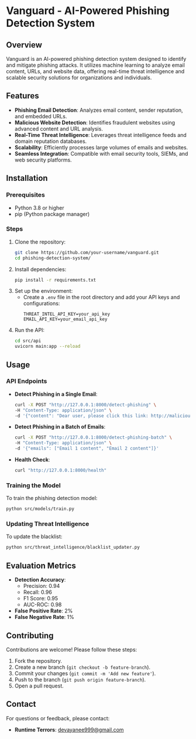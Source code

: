 # Vanguard - AI-Powered Phishing Detection System

## Overview
Vanguard is an AI-powered phishing detection system designed to identify and mitigate phishing attacks. It utilizes machine learning to analyze email content, URLs, and website data, offering real-time threat intelligence and scalable security solutions for organizations and individuals.

## Features
- **Phishing Email Detection**: Analyzes email content, sender reputation, and embedded URLs.
- **Malicious Website Detection**: Identifies fraudulent websites using advanced content and URL analysis.
- **Real-Time Threat Intelligence**: Leverages threat intelligence feeds and domain reputation databases.
- **Scalability**: Efficiently processes large volumes of emails and websites.
- **Seamless Integration**: Compatible with email security tools, SIEMs, and web security platforms.

## Installation
### Prerequisites
- Python 3.8 or higher
- pip (Python package manager)

### Steps
1. Clone the repository:
   ```bash
   git clone https://github.com/your-username/vanguard.git
   cd phishing-detection-system/ 
   ```
2. Install dependencies:
   ```bash
   pip install -r requirements.txt
   ```
3. Set up the environment:
   - Create a `.env` file in the root directory and add your API keys and configurations:
     ```
     THREAT_INTEL_API_KEY=your_api_key
     EMAIL_API_KEY=your_email_api_key
     ```
4. Run the API:
   ```bash
   cd src/api
   uvicorn main:app --reload
   ```

## Usage
### API Endpoints
- **Detect Phishing in a Single Email**:
  ```bash
  curl -X POST "http://127.0.0.1:8000/detect-phishing" \
  -H "Content-Type: application/json" \
  -d '{"content": "Dear user, please click this link: http://malicious-site.com"}'
  ```
- **Detect Phishing in a Batch of Emails**:
  ```bash
  curl -X POST "http://127.0.0.1:8000/detect-phishing-batch" \
  -H "Content-Type: application/json" \
  -d '{"emails": ["Email 1 content", "Email 2 content"]}'
  ```
- **Health Check**:
  ```bash
  curl "http://127.0.0.1:8000/health"
  ```

### Training the Model
To train the phishing detection model:
```bash
python src/models/train.py
```

### Updating Threat Intelligence
To update the blacklist:
```bash
python src/threat_intelligence/blacklist_updater.py
```

## Evaluation Metrics
- **Detection Accuracy**:
  - Precision: 0.94
  - Recall: 0.96
  - F1 Score: 0.95
  - AUC-ROC: 0.98
- **False Positive Rate**: 2%
- **False Negative Rate**: 1%

## Contributing
Contributions are welcome! Please follow these steps:
1. Fork the repository.
2. Create a new branch (`git checkout -b feature-branch`).
3. Commit your changes (`git commit -m 'Add new feature'`).
4. Push to the branch (`git push origin feature-branch`).
5. Open a pull request.

## Contact
For questions or feedback, please contact:
- **Runtime Terrors**: devayanee999@gmail.com
